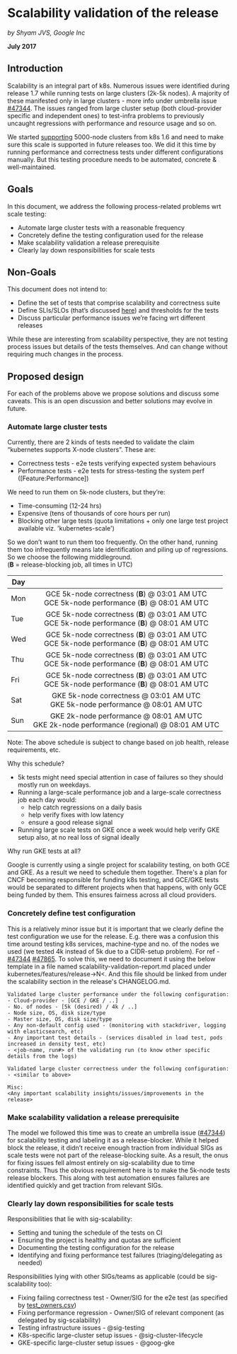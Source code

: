 # Scalability validation of the release

_by Shyam JVS, Google Inc_

**July 2017**

## Introduction

Scalability is an integral part of k8s. Numerous issues were identified during release 1.7 while running tests on large clusters (2k-5k nodes). A majority of these manifested only in large clusters - more info under umbrella issue [#47344]. The issues ranged from large cluster setup (both cloud-provider specific and independent ones) to test-infra problems to previously uncaught regressions with performance and resource usage and so on.

We started [supporting] 5000-node clusters from k8s 1.6 and need to make sure this scale is supported in future releases too. We did it this time by running performance and correctness tests under different configurations manually. But this testing procedure needs to be automated, concrete & well-maintained.

## Goals

In this document, we address the following process-related problems wrt scale testing:

- Automate large cluster tests with a reasonable frequency
- Concretely define the testing configuration used for the release
- Make scalability validation a release prerequisite
- Clearly lay down responsibilities for scale tests

## Non-Goals

This document does not intend to:

- Define the set of tests that comprise scalability and correctness suite
- Define SLIs/SLOs (that’s discussed [here]) and thresholds for the tests
- Discuss particular performance issues we’re facing wrt different releases

While these are interesting from scalability perspective, they are not testing process issues but details of the tests themselves. And can change without requiring much changes in the process.

## Proposed design

For each of the problems above we propose solutions and discuss some caveats. This is an open discussion and better solutions may evolve in future.

### Automate large cluster tests

Currently, there are 2 kinds of tests needed to validate the claim “kubernetes supports X-node clusters”. These are:

- Correctness tests - e2e tests verifying expected system behaviours
- Performance tests - e2e tests for stress-testing the system perf ([Feature:Performance])

We need to run them on 5k-node clusters, but they’re:

- Time-consuming (12-24 hrs)
- Expensive (tens of thousands of core hours per run)
- Blocking other large tests (quota limitations + only one large test project available viz. 'kubernetes-scale')

So we don’t want to run them too frequently. On the other hand, running them too infrequently means 
late identification and piling up of regressions. So we choose the following middleground. \
(**B** = release-blocking job, all times in UTC)


| Day | |
| ------------- |:-------------:| 
| Mon | GCE 5k-node correctness (**B**)  @ 03:01 AM UTC <br /> GCE 5k-node performance (**B**) @ 08:01 AM UTC |
| Tue | GCE 5k-node correctness (**B**)  @ 03:01 AM UTC <br /> GCE 5k-node performance (**B**) @ 08:01 AM UTC |
| Wed | GCE 5k-node correctness (**B**)  @ 03:01 AM UTC <br /> GCE 5k-node performance (**B**) @ 08:01 AM UTC |
| Thu | GCE 5k-node correctness (**B**)  @ 03:01 AM UTC <br /> GCE 5k-node performance (**B**) @ 08:01 AM UTC |
| Fri | GCE 5k-node correctness (**B**)  @ 03:01 AM UTC <br /> GCE 5k-node performance (**B**) @ 08:01 AM UTC |
| Sat | GKE 5k-node correctness @ 03:01 AM UTC <br /> GKE 5k-node performance @ 08:01 AM UTC |
| Sun | GKE 2k-node performance @ 08:01 AM UTC <br /> GKE 2k-node performance (regional) @ 08:01 AM UTC |

Note: The above schedule is subject to change based on job health, release requirements, etc.

Why this schedule?

- 5k tests might need special attention in case of failures so they should mostly run on weekdays.
- Running a large-scale performance job and a large-scale correctness job each day would:
  - help catch regressions on a daily basis
  - help verify fixes with low latency
  - ensure a good release signal
- Running large scale tests on GKE once a week would help verify GKE setup also, at no real loss of signal ideally

Why run GKE tests at all?

Google is currently using a single project for scalability testing, on both GCE and GKE. As a result we need to schedule them together. There's a plan for CNCF becoming responsible for funding k8s testing, and GCE/GKE tests would be separated to different projects when that happens, with only GCE being funded by them. This ensures fairness across all cloud providers.

### Concretely define test configuration

This is a relatively minor issue but it is important that we clearly define the test configuration we use for the release. E.g. there was a confusion this time around testing k8s services, machine-type and no. of the nodes we used (we tested 4k instead of 5k due to a CIDR-setup problem). For ref - [#47344] [#47865]. To solve this, we need to document it using the below template in a file named scalability-validation-report.md placed under kubernetes/features/release-&gt;N&lt;. And this file should be linked from under the scalability section in the release's CHANGELOG.md.

```
Validated large cluster performance under the following configuration:
- Cloud-provider - [GCE / GKE / ..]
- No. of nodes - [5k (desired) / 4k / ..]
- Node size, OS, disk size/type
- Master size, OS, disk size/type
- Any non-default config used - (monitoring with stackdriver, logging with elasticsearch, etc)
- Any important test details - (services disabled in load test, pods increased in density test, etc)
- <job-name, run#> of the validating run (to know other specific details from the logs)

Validated large cluster correctness under the following configuration:
- <similar to above>

Misc:
<Any important scalability insights/issues/improvements in the release>
```

### Make scalability validation a release prerequisite

The model we followed this time was to create an umbrella issue ([#47344]) for scalability testing and labeling it as a release-blocker. While it helped block the release, it didn’t receive enough traction from individual SIGs as scale tests were not part of the release-blocking suite. As a result, the onus for fixing issues fell almost entirely on sig-scalability due to time constraints. Thus the obvious requirement here is to make the 5k-node tests release blockers. This along with test automation ensures failures are identified quickly and get traction from relevant SIGs.

### Clearly lay down responsibilities for scale tests

Responsibilities that lie with sig-scalability:

- Setting and tuning the schedule of the tests on CI
- Ensuring the project is healthy and quotas are sufficient
- Documenting the testing configuration for the release
- Identifying and fixing performance test failures (triaging/delegating as needed)

Responsibilities lying with other SIGs/teams as applicable (could be sig-scalability too):

- Fixing failing correctness test - Owner/SIG for the e2e test (as specified by [test_owners.csv])
- Fixing performance regression - Owner/SIG of relevant component (as delegated by sig-scalability)
- Testing infrastructure issues - @sig-testing
- K8s-specific large-cluster setup issues - @sig-cluster-lifecycle
- GKE-specific large-cluster setup issues - @goog-gke


[#47344]: https://github.com/kubernetes/kubernetes/issues/47344
[supporting]: http://blog.kubernetes.io/2017/03/scalability-updates-in-kubernetes-1.6.html
[here]: https://docs.google.com/document/d/15rD6XBtKyvXXifkRAsAVFBqEGApQxDRWM3H1bZSBsKQ
[#47865]: https://github.com/kubernetes/kubernetes/issues/47865
[test_owners.csv]: https://github.com/kubernetes/kubernetes/blob/master/test/test_owners.csv
[calendar]: https://calendar.google.com/calendar?cid=Z29vZ2xlLmNvbV9tNHA3bG1jODVubGlmazFxYzRnNTRqZjg4a0Bncm91cC5jYWxlbmRhci5nb29nbGUuY29t

